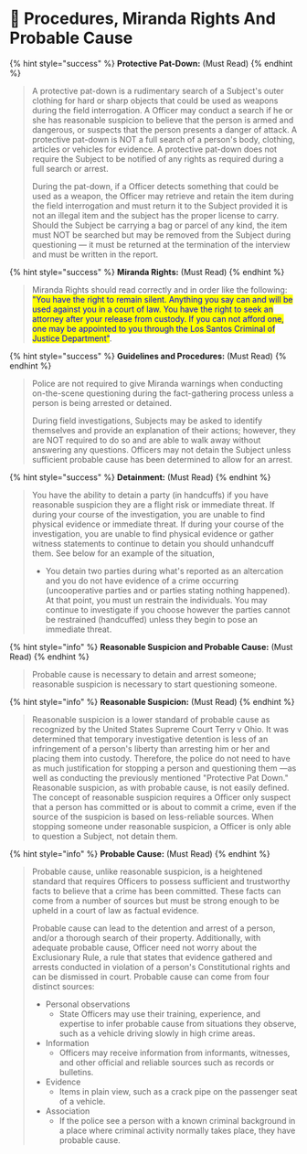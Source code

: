 # 🧾 Procedures, Miranda Rights And Probable Cause

{% hint style="success" %}
**Protective Pat-Down:** (Must Read)
{% endhint %}

> A protective pat-down is a rudimentary search of a Subject's outer clothing for hard or sharp objects that could be used as weapons during the field interrogation. A Officer may conduct a search if he or she has reasonable suspicion to believe that the person is armed and dangerous, or suspects that the person presents a danger of attack. A protective pat-down is NOT a full search of a person's body, clothing, articles or vehicles for evidence. A protective pat-down does not require the Subject to be notified of any rights as required during a full search or arrest.&#x20;
>
> During the pat-down, if a Officer detects something that could be used as a weapon, the Officer may retrieve and retain the item during the field interrogation and must return it to the Subject provided it is not an illegal item and the subject has the proper license to carry. Should the Subject be carrying a bag or parcel of any kind, the item must NOT be searched but may be removed from the Subject during questioning — it must be returned at the termination of the interview and must be written in the report.

{% hint style="success" %}
**Miranda Rights:** (Must Read)
{% endhint %}

> Miranda Rights should read correctly and in order like the following: <mark style="color:blue;">"You have the right to remain silent. Anything you say can and will be used against you in a court of law. You have the right to seek an attorney after your release from custody. If you can not afford one, one may be appointed to you through the Los Santos Criminal of Justice Department"</mark>.
>
>

{% hint style="success" %}
**Guidelines and Procedures:** (Must Read)
{% endhint %}

> Police are not required to give Miranda warnings when conducting on-the-scene questioning during the fact-gathering process unless a person is being arrested or detained.
>
> During field investigations, Subjects may be asked to identify themselves and provide an explanation of their actions; however, they are NOT required to do so and are able to walk away without answering any questions. Officers may not detain the Subject unless sufficient probable cause has been determined to allow for an arrest.

{% hint style="success" %}
**Detainment:** (Must Read)
{% endhint %}

> You have the ability to detain a party (in handcuffs) if you have reasonable suspicion they are a flight risk or immediate threat. If during your course of the investigation, you are unable to find physical evidence or immediate threat. If during your course of the investigation, you are unable to find physical evidence or gather witness statements to continue to detain you should unhandcuff them. See below for an example of the situation,
>
> * You detain two parties during what's reported as an altercation and you do not have evidence of a crime occurring (uncooperative parties and or parties stating nothing happened). At that point, you must un restrain the individuals. You may continue to investigate if you choose however the parties cannot be restrained (handcuffed) unless they begin to pose an immediate threat.

{% hint style="info" %}
**Reasonable Suspicion and Probable Cause:** (Must Read)
{% endhint %}

> Probable cause is necessary to detain and arrest someone; reasonable suspicion is necessary to start questioning someone.

{% hint style="info" %}
**Reasonable Suspicion:** (Must Read)
{% endhint %}

> Reasonable suspicion is a lower standard of probable cause as recognized by the United States Supreme Court Terry v Ohio. It was determined that temporary investigative detention is less of an infringement of a person's liberty than arresting him or her and placing them into custody. Therefore, the police do not need to have as much justification for stopping a person and questioning them —as well as conducting the previously mentioned "Protective Pat Down." Reasonable suspicion, as with probable cause, is not easily defined. The concept of reasonable suspicion requires a Officer only suspect that a person has committed or is about to commit a crime, even if the source of the suspicion is based on less-reliable sources. When stopping someone under reasonable suspicion, a Officer is only able to question a Subject, not detain them.

{% hint style="info" %}
**Probable Cause:** (Must Read)
{% endhint %}

> Probable cause, unlike reasonable suspicion, is a heightened standard that requires Officers to possess sufficient and trustworthy facts to believe that a crime has been committed. These facts can come from a number of sources but must be strong enough to be upheld in a court of law as factual evidence.
>
> Probable cause can lead to the detention and arrest of a person, and/or a thorough search of their property. Additionally, with adequate probable cause, Officer need not worry about the Exclusionary Rule, a rule that states that evidence gathered and arrests conducted in violation of a person's Constitutional rights and can be dismissed in court. Probable cause can come from four distinct sources:
>
> * Personal observations
>   * State Officers may use their training, experience, and expertise to infer probable cause from situations they observe, such as a vehicle driving slowly in high crime areas.
> * Information
>   * Officers may receive information from informants, witnesses, and other official and reliable sources such as records or bulletins.
> * Evidence
>   * Items in plain view, such as a crack pipe on the passenger seat of a vehicle.
> * Association
>   * If the police see a person with a known criminal background in a place where criminal activity normally takes place, they have probable cause.
